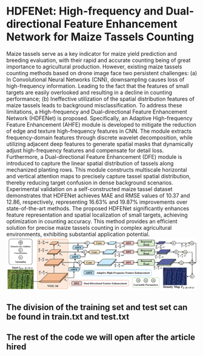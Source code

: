 # HDFENet: High-frequency and Dual-directional Feature Enhancement Network for Maize Tassels Counting
Maize tassels serve as a key indicator for maize yield prediction and breeding evaluation, with their rapid and accurate counting being of great importance to agricultural production. However, existing maize tassels counting methods based on drone image face two persistent challenges: (a) In Convolutional Neural Networks (CNN), downsampling causes loss of high-frequency information.
Leading to the fact that the features of small targets are easily overlooked and resulting in a decline in counting performance; (b) Ineffective utilization of the spatial distribution features of maize tassels leads to background misclassification. To address these limitations, a High-frequency and
Dual-directional Feature Enhancement Network (HDFENet) is proposed. Specifically, an Adaptive High-frequency Feature Enhancement (AHFE) module is developed to mitigate the reduction of edge and texture high-frequency features in CNN. The module extracts frequency-domain features through discrete wavelet decomposition, while utilizing adjacent deep features to generate spatial
masks that dynamically adjust high-frequency features and compensate for detail loss. Furthermore, a Dual-directional Feature Enhancement (DFE) module is introduced to capture the linear spatial distribution of tassels along mechanized planting rows. This module constructs multiscale horizontal and vertical attention maps to precisely capture tassel spatial distribution, thereby reducing target
confusion in dense background scenarios. Experimental validation on a self-constructed maize tassel dataset demonstrates that HDFENet achieves MAE and RMSE values of 10.37 and 12.86, respectively, representing 16.63% and 19.87% improvements over state-of-the-art methods. The proposed HDFENet significantly enhances feature representation and spatial localization of small targets, achieving
optimization in counting accuracy. This method provides an efficient solution for precise maize tassels counting in complex agricultural environments, exhibiting substantial application potential.
![Illustration of the proposed HDFENet. In this architecture, the RGB image is first passed through the encoder to extract features, followed by adaptive high-frequency feature enhancement. It then captures the fine spatial distribution and subsequently inputs it into the regression head for density map generation.](model.png)

## The division of the training set and test set can be found in train.txt and test.txt


## The rest of the code we will open after the article hired

